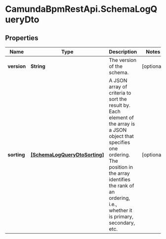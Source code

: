 # CamundaBpmRestApi.SchemaLogQueryDto

## Properties

Name | Type | Description | Notes
------------ | ------------- | ------------- | -------------
**version** | **String** | The version of the schema. | [optional] 
**sorting** | [**[SchemaLogQueryDtoSorting]**](SchemaLogQueryDtoSorting.md) | A JSON array of criteria to sort the result by. Each element of the array is                       a JSON object that specifies one ordering. The position in the array                       identifies the rank of an ordering, i.e., whether it is primary, secondary,                       etc.  | [optional] 


